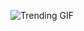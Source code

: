 
<!-- GIF_SECTION -->
![Trending GIF](https://media1.giphy.com/media/v1.Y2lkPThiYjIxNzcyb2FvdDJpaGYxMG1wMXl0MW1jdzJwMHo0NjhkcWZubnB1aTR5bGJ3ZiZlcD12MV9naWZzX3NlYXJjaCZjdD1n/qgQUggAC3Pfv687qPC/giphy.gif)
<!-- END_GIF_SECTION -->

